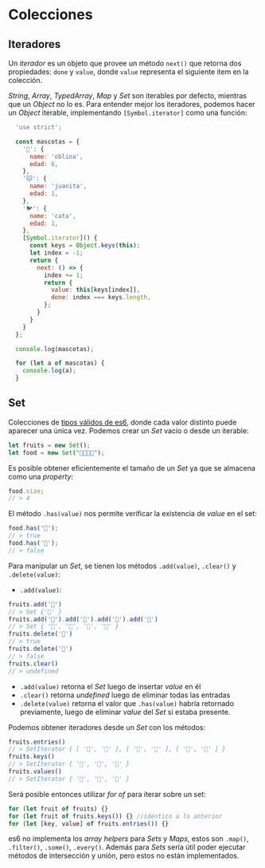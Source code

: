 # Colecciones

## Iteradores
Un *iterador* es un objeto que provee un método `next()` que retorna dos propiedades: `done` y `value`, donde `value` representa el siguiente item en la colección.

*String*, *Array*, *TypedArray*, *Map* y *Set* son iterables por defecto, mientras que un *Object* no lo es. Para entender mejor los iteradores, podemos hacer un *Object* iterable, implementando  `[Symbol.iterator]` como una función:

```javascript
  'use strict';

  const mascotas = {
    '🐶': {
      name: 'oblina',
      edad: 6,
    },
    '🐱': {
      name: 'juanita',
      edad: 1,
    },
    '🐦': {
      name: 'cata',
      edad: 1,
    },
    [Symbol.iterator]() {
      const keys = Object.keys(this);
      let index = -1;
      return {
        next: () => {
          index += 1;
          return {
            value: this[keys[index]],
            done: index === keys.length,
          };
        }
      }
    }
  };

  console.log(mascotas);

  for (let a of mascotas) {
    console.log(a);
  }
```
## Set
Colecciones de [tipos válidos de es6](http://www.ecma-international.org/ecma-262/6.0/#sec-ecmascript-language-types), donde cada valor distinto puede aparecer una única vez. Podemos crear un *Set* vacío o desde un iterable:

```javascript
let fruits = new Set();
let food = new Set("🌽🍯🧀🍅");
```

Es posible obtener eficientemente el tamaño de un *Set* ya que se almacena como una *property*:

```javascript
food.size;
// > 4
```

El método `.has(value)` nos permite verificar la existencia de *value* en el set:
```javascript
food.has('🧀');
// > true
food.has('🍫');
// > false
```

Para manipular un *Set*, se tienen los métodos `.add(value)`, `.clear()` y `.delete(value)`:
* `.add(value)`:


```javascript
fruits.add('🍌')
// > Set {'🍌' }
fruits.add('🍌').add('🍒').add('🍑').add('🍍')
// > Set { '🍌', '🍒', '🍑', '🍍' }
fruits.delete('🍌')
// > true
fruits.delete('🍌')
// > false
fruits.clear()
// > undefined
```
* `.add(value)` retorna el *Set* luego de insertar *value* en él
* `.clear()` retorna *undefined* luego de eliminar todas las entradas
* `.delete(value)` retorna el valor que `.has(value)` habría retornado previamente, luego de eliminar *value* del *Set* si estaba presente.

Podemos obtener iteradores desde un *Set* con los métodos:
```javascript
fruits.entries()
// > SetIterator { [ '🍒', '🍒' ], [ '🍑', '🍑' ], [ '🍍', '🍍' ] }
fruits.keys()
// > SetIterator { '🍒', '🍑', '🍍' }
fruits.values()
// > SetIterator { '🍒', '🍑', '🍍' }
```

Será posible entonces utilizar *for of* para iterar sobre un set:
```javascript
for (let fruit of fruits) {}
for (let fruit of fruits.keys()) {} //idéntico a lo anterior
for (let [key, value] of fruits.entries()) {}
```

es6 no implementa los *array helpers* para *Sets* y *Maps*, estos son `.map()`, `.filter()`, `.some()`, `.every()`.
Además para *Sets* sería útil poder ejecutar métodos de intersección y unión, pero estos no están implementados.
